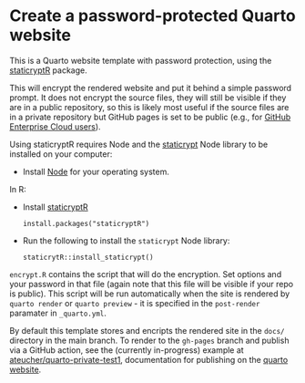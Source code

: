 # Create a password-protected Quarto website

This is a Quarto website template with password protection, using the 
[staticryptR](https://github.com/nikitoshina/staticryptR) package.

This will encrypt the rendered website and put it behind a simple password
prompt. It does not encrypt the source files, they will still be visible if they
are in a public repository, so this is likely most useful if the source files
are in a private repository but GitHub pages is set to be public (e.g., for 
[GitHub Enterprise Cloud users](https://docs.github.com/en/enterprise-cloud@latest/pages/getting-started-with-github-pages/changing-the-visibility-of-your-github-pages-site)).

Using staticryptR requires Node and the [staticrypt](https://github.com/robinmoisson/staticrypt) 
Node library to be installed on your computer:

- Install [Node](https://nodejs.org/en/download) for your operating system.

In R:

- Install [staticryptR](https://github.com/nikitoshina/staticryptR)

    ```
    install.packages("staticryptR")
    ```

- Run the following to install the `staticrypt` Node library:

    ```
    staticrytR::install_staticrypt()
    ```

`encrypt.R` contains the script that will do the encryption. Set options and 
your password in that file (again note that this file will be visible if your 
repo is public). This script will be run automatically when the site is rendered
by `quarto render` or `quarto preview` - it is specified in the `post-render` 
paramater in `_quarto.yml`.

By default this template stores and encripts the rendered site in the `docs/`
directory in the main branch. To render to the `gh-pages` branch and publish
via a GitHub action, see the (currently in-progress) example at
[ateucher/quarto-private-test1](https://github.com/ateucher/quarto-private-test1), 
documentation for publishing on the [quarto website](https://quarto.org/docs/publishing/github-pages.html#github-action).
